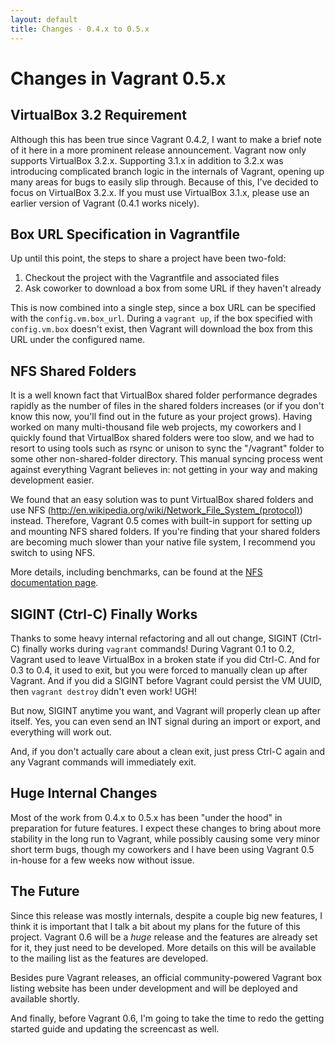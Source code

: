 ```yaml
---
layout: default
title: Changes - 0.4.x to 0.5.x
---
```

# Changes in Vagrant 0.5.x

## VirtualBox 3.2 Requirement

Although this has been true since Vagrant 0.4.2, I want to make a brief
note of it here in a more prominent release announcement. Vagrant now only
supports VirtualBox 3.2.x. Supporting 3.1.x in addition to 3.2.x was introducing
complicated branch logic in the internals of Vagrant, opening up many areas
for bugs to easily slip through. Because of this, I've decided to focus on VirtualBox
3.2.x. If you must use VirtualBox 3.1.x, please use an earlier version of Vagrant
(0.4.1 works nicely).

## Box URL Specification in Vagrantfile

Up until this point, the steps to share a project have been two-fold:

1. Checkout the project with the Vagrantfile and associated files
1. Ask coworker to download a box from some URL if they haven't already

This is now combined into a single step, since a box URL can be specified
with the `config.vm.box_url`. During a `vagrant up`, if the box specified
with `config.vm.box` doesn't exist, then Vagrant will download
the box from this URL under the configured name.

## NFS Shared Folders

It is a well known fact that VirtualBox shared folder performance degrades
rapidly as the number of files in the shared folders increases (or if you
don't know this now, you'll find out in the future as your project grows).
Having worked on many multi-thousand file web projects, my coworkers and I
quickly found that VirtualBox shared folders were too slow, and we had to
resort to using tools such as rsync or unison to sync the "/vagrant" folder
to some other non-shared-folder directory. This manual syncing process went
against everything Vagrant believes in: not getting in your way and making
development easier.

We found that an easy solution was to punt VirtualBox shared folders and
use NFS (http://en.wikipedia.org/wiki/Network_File_System_(protocol)) instead.
Therefore, Vagrant 0.5 comes with built-in support for setting up and mounting
NFS shared folders. If you're finding that your shared folders are becoming
much slower than your native file system, I recommend you switch to using NFS.

More details, including benchmarks, can be found at the [NFS documentation page](/v1/docs/nfs.html).

## SIGINT (Ctrl-C) Finally Works

Thanks to some heavy internal refactoring and all out change, SIGINT (Ctrl-C)
finally works during `vagrant` commands! During Vagrant 0.1 to 0.2, Vagrant
used to leave VirtualBox in a broken state if you did Ctrl-C. And for 0.3 to
0.4, it used to exit, but you were forced to manually clean up after Vagrant.
And if you did a SIGINT before Vagrant could persist the VM UUID, then
`vagrant destroy` didn't even work! UGH!

But now, SIGINT anytime you want, and Vagrant will properly clean up after
itself. Yes, you can even send an INT signal during an import or export,
and everything will work out.

And, if you don't actually care about a clean exit, just press Ctrl-C
again and any Vagrant commands will immediately exit.

## Huge Internal Changes

Most of the work from 0.4.x to 0.5.x has been "under the hood" in preparation
for future features. I expect these changes to bring about more stability in
the long run to Vagrant, while possibly causing some very minor short term
bugs, though my coworkers and I have been using Vagrant 0.5 in-house for a few
weeks now without issue.

## The Future

Since this release was mostly internals, despite a couple big new features, I think it is important
that I talk a bit about my plans for the future of this project. Vagrant 0.6 will
be a _huge_ release and the features are already set for it, they just need to be
developed. More details on this will be available to the mailing list as the
features are developed.

Besides pure Vagrant releases, an official community-powered Vagrant box listing
website has been under development and will be deployed and available shortly.

And finally, before Vagrant 0.6, I'm going to take the time to redo the getting
started guide and updating the screencast as well.
